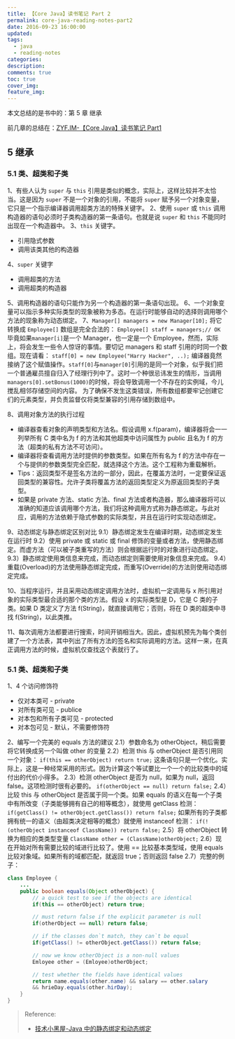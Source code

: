 ```yaml
---
title: 【Core Java】读书笔记 Part 2
permalink: core-java-reading-notes-part2
date: 2016-09-23 16:00:00
updated:
tags:
  - java
  - reading-notes
categories:
description:
comments: true
toc: true
cover_img:
feature_img:
---
```


本文总结的是书中的：第 5 章 继承

前几章的总结在：[ZYF.IM-【Core Java】读书笔记 Part1](/2016/05/06/core-java-reading-notes/)

<!-- more -->

## 5 继承

### 5.1 类、超类和子类

1、有些人认为 `super` 与 `this` 引用是类似的概念，实际上，这样比较并不太恰当。这是因为 `super` 不是一个对象的引用，不能将 `super` 赋予另一个对象变量，它只是一个指示编译器调用超类方法的特殊关键字。
2、使用 `super` 或 `this` 调用构造器的语句必须时子类构造器的第一条语句。也就是说 `super` 和 `this` 不能同时出现在一个构造器中。
3、`this` 关键字。

- 引用隐式参数
- 调用该类其他的构造器

4、`super` 关键字

- 调用超类的方法
- 调用超类的构造器

5、调用构造器的语句只能作为另一个构造器的第一条语句出现。
6、一个对象变量可以指示多种实际类型的现象被称为多态。在运行时能够自动的选择则调用哪个方法的现象称为动态绑定。
7、`Manager[] managers = new Manager[10];` 将它转换成 `Employee[]` 数组是完全合法的：
`Employee[] staff = managers;// OK`
毕竟如果`manager[i]`是一个 Manager，也一定是一个 Employee，然而，实际上，将会发生一些令人惊讶的事情。要切记 managers 和 staff 引用的时同一个数组。现在请看：
`staff[0] = new Employee("Harry Hacker", ..);`
编译器竟然接纳了这个赋值操作。`staff[0]`与`manager[0]`引用的是同一个对象，似乎我们把一个普通雇员擅自归入了经理行列中了。这时一个种很忌讳发生的情形，当调用`managers[0].setBonus(1000)`的时候，将会导致调用一个不存在的实例域，今儿搅乱相邻存储空间的内容。
为了确保不发生这类错误，所有数组都要牢记创建它们的元素类型，并负责监督仅将类型兼容的引用存储到数组中。

8、调用对象方法的执行过程

- 编译器查看对象的声明类型和方法名。假设调用 x.f(param)，编译器将会一一列举所有 C 类中名为 f 的方法和其他超类中访问属性为 public 且名为 f 的方法（超类的私有方法不可访问）。
- 编译器将查看调用方法时提供的参数类型。如果在所有名为 f 的方法中存在一个与提供的参数类型完全匹配，就选择这个方法。这个工程称为重载解析。
- Tips：返回类型不是签名方法的一部分，因此，在覆盖方法时，一定要保证返回类型的兼容性。允许子类将覆盖方法的返回类型定义为原返回类型的子类型。
- 如果是 private 方法、static 方法、final 方法或者构造器，那么编译器将可以准确的知道应该调用哪个方法，我们将这种调用方式称为静态绑定。与此对应，调用的方法依赖于隐式参数的实际类型，并且在运行时实现动态绑定。

9、动态绑定与静态绑定区别对比
9.1）静态绑定发生在编译时期，动态绑定发生在运行时
9.2）使用 private 或 static 或 final 修饰的变量或者方法，使用静态绑定。而虚方法（可以被子类重写的方法）则会根据运行时的对象进行动态绑定。
9.3）静态绑定使用类信息来完成，而动态绑定则需要使用对象信息来完成。
9.4）重载(Overload)的方法使用静态绑定完成，而重写(Override)的方法则使用动态绑定完成。

10、当程序运行，并且采用动态绑定调用方法时，虚拟机一定调用与 x 所引用对象的实际类型最合适的那个类的方法。假设 x 的实际类型是 D，它是 C 类的子类。如果 D 类定义了方法 f(String)，就直接调用它；否则，将在 D 类的超类中寻找 f(String)，以此类推。

11、每次调用方法都要进行搜索，时间开销相当大。因此，虚拟机预先为每个类创建了一个方法表，其中列出了所有方法的签名和实际调用的方法。这样一来，在真正调用方法的时候，虚拟机仅查找这个表就行了。

### 5.1 类、超类和子类

1、4 个访问修饰符

- 仅对本类可 - private
- 对所有类可见 - publice
- 对本包和所有子类可见 - protected
- 对本包可见 - 默认，不需要修饰符

2、编写一个完美的 equals 方法的建议
2.1）参数命名为 otherObject，稍后需要将它转换成另一个叫做 other 的变量
2.2）检测 this 与 otherObject 是否引用同一个对象：
`if(this == otherObject) return true;`
这条语句只是一个优化。实际上，这是一种经常采用的形式。因为计算这个等试要比一个一个的比较类中的域付出的代价小得多。
2.3）检测 otherObject 是否为 null，如果为 null，返回 false。这项检测时很有必要的。
`if(otherObject == null) return false;`
2.4）比较 this 与 otherObject 是否属于同一个类。如果 equals 的语义在每一个子类中有所改变（子类能够拥有自己的相等概念），就使用 getClass 检测：
`if(getClass() != otherObject.getClass()) return false;`
如果所有的子类都拥有统一的语义（由超类决定相等的概念）就使用 instanceof 检测：
`if(!(otherObject instanceof ClassName)) return false;`
2.5）将 otherObject 转换为相应的类类型变量
`ClassName other = (ClassName)otherObject;`
2.6）现在开始对所有需要比较的域进行比较了。使用 == 比较基本类型域，使用 equals 比较对象域。如果所有的域都匹配，就返回 true；否则返回 false
2.7）完整的例子：

```java
class Employee {
	...
	public boolean equals(Object otherObject) {
		// a quick test to see if the objects are identical
		if(this == otherObject) return true;

		// must return false if the explicit parameter is null
		if(otherObject == null) return false;

		// if the classes don`t match, they can`t be equal
		if(getClass() != otherObject.getClass()) return false;

		// now we know otherObject is a non-null values
		Emloyee other = (Emloyee)otherObject;

		// test whether the fields have identical values
		return name.equals(other.name) && salary == other.salary
		&& hrieDay.equals(other.hirDay);
	}
}
```

> Reference:
>
> - [技术小黑屋-Java 中的静态绑定和动态绑定](http://droidyue.com/blog/2014/12/28/static-biding-and-dynamic-binding-in-java/)
